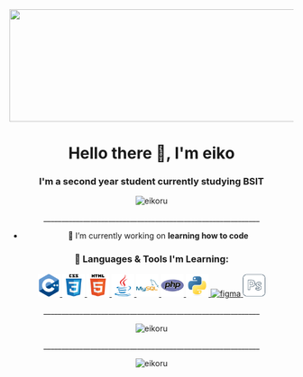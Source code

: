 <img width="1000" height="200" src="https://i.pinimg.com/originals/10/fa/b4/10fab47f86ee2700b93c67e36962db66.gif" align="center"/>

<h1 align="center">Hello there 👋, I'm eiko</h1>
<h3 align="center">I'm a second year student currently studying BSIT</h3>

<p align="center">
  <img src="https://komarev.com/ghpvc/?username=eikoru&label=Profile%20views&color=0e75b6&style=flat" alt="eikoru" />
</p>

<p align="center">____________________________________________________________</p>

<ul align="center">
  <li>🔭 I’m currently working on <strong>learning how to code</strong></li>
</ul>

<h3 align="center">🚀 Languages & Tools I'm Learning:</h3>

<div align="center">
    <a href="https://www.w3schools.com/cpp/" target="_blank" rel="noreferrer">
      <img src="https://raw.githubusercontent.com/devicons/devicon/master/icons/cplusplus/cplusplus-original.svg" alt="cplusplus" width="40" height="40"/>
    </a> 
    <a href="https://www.w3schools.com/css/" target="_blank" rel="noreferrer">
      <img src="https://raw.githubusercontent.com/devicons/devicon/master/icons/css3/css3-original-wordmark.svg" alt="css3" width="40" height="40"/> 
    </a> 
    <a href="https://www.w3.org/html/" target="_blank" rel="noreferrer">
      <img src="https://raw.githubusercontent.com/devicons/devicon/master/icons/html5/html5-original-wordmark.svg" alt="html5" width="40" height="40"/> 
    </a> 
    <a href="https://www.java.com" target="_blank" rel="noreferrer">
      <img src="https://raw.githubusercontent.com/devicons/devicon/master/icons/java/java-original.svg" alt="java" width="40" height="40"/> 
    </a> 
    <a href="https://www.mysql.com/" target="_blank" rel="noreferrer">
      <img src="https://raw.githubusercontent.com/devicons/devicon/master/icons/mysql/mysql-original-wordmark.svg" alt="mysql" width="40" height="40"/> 
    </a> 
    <a href="https://www.php.net" target="_blank" rel="noreferrer">
      <img src="https://raw.githubusercontent.com/devicons/devicon/master/icons/php/php-original.svg" alt="php" width="40" height="40"/> 
    </a> 
    <a href="https://www.python.org" target="_blank" rel="noreferrer">
      <img src="https://raw.githubusercontent.com/devicons/devicon/master/icons/python/python-original.svg" alt="python" width="40" height="40"/> 
    </a> 
        <a href="https://www.figma.com/" target="_blank" rel="noreferrer">
      <img src="https://www.vectorlogo.zone/logos/figma/figma-icon.svg" alt="figma" width="40" height="40"/> 
    </a> 
    <a href="https://www.photoshop.com/en" target="_blank" rel="noreferrer">
        <img src="https://raw.githubusercontent.com/devicons/devicon/master/icons/photoshop/photoshop-line.svg" alt="photoshop" width="40" height="40"/> 
      </a> 
  </div>
  

<p align="center">____________________________________________________________</p>

<p align="center"><img src="htpps://github-readme-stats.vercel.app/api/top-langs?username=eikoru](https://github-readme-stats.vercel.app/api/top-langs?username=eikoru" alt="eikoru" /></p>

<p align="center">____________________________________________________________</p>

<p align="center"><img src="https://github-readme-streak-stats.herokuapp.com/?user=eikoru&" alt="eikoru" /></p>
